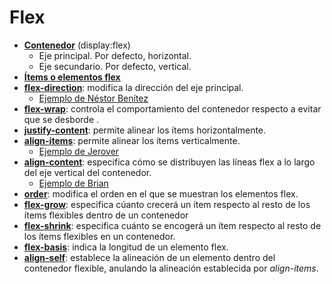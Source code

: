 # Flex

* [**Contenedor**](https://www.w3schools.com/css/css3_flexbox_container.asp) (display:flex)
  * Eje principal. Por defecto, horizontal.
  * Eje secundario. Por defecto, vertical.
* [**Ítems o elementos flex**](https://www.w3schools.com/css/css3_flexbox_items.asp)
* [**flex-direction**](https://www.w3schools.com/cssref/css3_pr_flex-direction.php): modifica la dirección del eje principal.
  * [Ejemplo de Néstor Benítez](ejemplos/flex-direction_NestorBN.html)
* [**flex-wrap**](https://www.w3schools.com/cssref/css3_pr_flex-wrap.php): controla el comportamiento del contenedor respecto a evitar que se desborde .
* [**justify-content**](https://www.w3schools.com/cssref/css3_pr_justify-content.php): permite alinear los ítems horizontalmente.
* [**align-items**](https://www.w3schools.com/cssref/css3_pr_align-items.php): permite alinear los ítems verticalmente.
  * [Ejemplo de Jerover](ejemplos/align-items_jerover.html)
* [**align-content**](https://www.w3schools.com/cssref/css3_pr_align-content.php): especifica cómo se distribuyen las líneas flex a lo largo del eje vertical del contenedor.
    * [Ejemplo de Brian](ejemplos/align-content_brian.html)
* [**order**](https://www.w3schools.com/css/css3_flexbox_items.asp#order):  modifica el orden en el que se muestran los elementos flex.
* [**flex-grow**](https://www.w3schools.com/cssref/css3_pr_flex-grow.php): especifica cúanto crecerá un ítem respecto al resto de los ítems flexibles dentro de un contenedor
* [**flex-shrink**](https://www.w3schools.com/css/css3_flexbox_items.asp#flex-shrink): especifica cuánto se encogerá un ítem respecto al resto de los ítems flexibles en un contenedor.
* [**flex-basis**](https://www.w3schools.com/css/css3_flexbox_items.asp#flex-basis): indica la longitud de un elemento flex.
* [**align-self**](https://www.w3schools.com/css/css3_flexbox_items.asp#align-self): establece la alineación de un elemento dentro del contenedor flexible, anulando la alineación establecida por *align-items*.